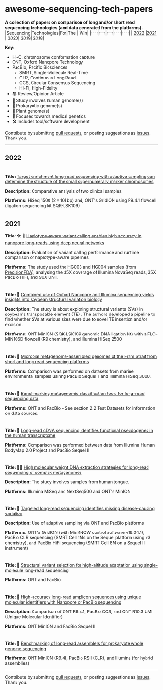 # awesome-sequencing-tech-papers

**A collection of papers on comparison of long and/or short read sequencing technologies (and data generated from the platforms).**
|Sequencing|Technologies|For|The | Win|
|:--:|:--:|:--:|:--:|:--:|
| [2022](https://github.com/Nazeeefa/awesome-sequencing-tech-papers#2022) |[2021](https://github.com/Nazeeefa/awesome-sequencing-tech-papers#2021) | [2020](https://github.com/Nazeeefa/awesome-sequencing-tech-papers#2020)| [2019](https://github.com/Nazeeefa/awesome-sequencing-tech-papers/blob/master/Sequencing_Tech_2019_Papers.md)| [2018](https://github.com/Nazeeefa/awesome-sequencing-tech-papers/blob/master/Sequencing_Tech_2018_Papers.md)|
  
**Key:**
  - Hi-C, chromosome conformation capture
  - ONT, Oxford Nanopore Technology
  - PacBio, Pacific Biosciences
    - SMRT, Single-Molecule Real-Time
    - CLR, Continuous Long Read
    - CCS, Circular Consensus Sequencing
    - Hi-Fi, High-Fidelity
  - 📚 Review/Opinion Article
  - 🧬 Study involves human genome(s)
  - 🦠 Prokaryotic genome(s)
  - 🌱 Plant genome(s)
  - 💉 Focused towards medical genetics
  - 🛠 Includes tool/software development
  
  
Contribute by submitting [pull requests](https://github.com/Nazeeefa/awesome-sequencing-tech-papers/pulls), or posting suggestions as [issues](https://github.com/Nazeeefa/awesome-sequencing-tech-papers/issues). Thank you.

---

## 2022

#

**Title:** [Target enrichment long-read sequencing with adaptive sampling can determine the structure of the small supernumerary marker chromosomes](https://www.nature.com/articles/s10038-021-01004-x)

**Description:** Comparative analysis of two clinical samples

**Platforms:** HiSeq 1500 (2 × 101 bp) and, ONT's GridION using R9.4.1 flowcell (ligation sequencing kit SQK-LSK109)

#

## 2021

**Title:** 🛠 🧬 [Haplotype-aware variant calling enables high accuracy in nanopore long-reads using deep neural networks](https://www.nature.com/articles/s41592-021-01299-w)

**Description:** Evaluation of variant calling performance and runtime comparison of haplotype-aware pipelines

**Platforms:** The study used the HG003 and HG004 samples (from [PrecisionFDA](https://doi.org/10.1101/2020.11.13.380741)); analysing the 35X coverage of Illumina NovaSeq reads, 35X PacBio HiFi, and 90X ONT.

#

**Title:** 🌱 [Combined use of Oxford Nanopore and Illumina sequencing yields insights into soybean structural variation biology](https://www.biorxiv.org/content/10.1101/2021.08.26.457816v1)

**Description:** The study is about exploring structural variants (SVs) in soybean's transposable element (TE) . The authors developed a pipeline to find whether SVs at various sites were due to novel TE insertion and/or excision.

**Platforms:** ONT MinION (SQK-LSK109 genomic DNA ligation kit) with a FLO-MIN106D flowcell (R9 chemistry), and Illumina HiSeq 2500

#

**Title:** 🦠 [Microbial metagenome-assembled genomes of the Fram Strait from short and long read sequencing platforms](https://peerj.com/articles/11721/)

**Platforms:** Comparison was performed on datasets from marine environmental samples usinng PacBio Sequel II and Illumina HiSeq 3000.

#

**Title:** 🦠 [Benchmarking metagenomic classification tools for long-read sequencing data](https://www.biorxiv.org/content/10.1101/2020.11.25.397729v2)

**Platforms:** ONT and PacBio - See section 2.2 Test Datasets for information on data sources.

#

**Title:** 🧬 [Long-read cDNA sequencing identifies functional pseudogenes in the human transcriptome](https://www.biorxiv.org/content/10.1101/2021.03.29.437610v1)

**Platforms:** Comparison was performed between data from  Illumina Human BodyMap 2.0 Project and PacBio Sequel II

#

**Title:** 🦠😛 [High molecular weight DNA extraction strategies for long-read sequencing of complex metagenomes](https://www.biorxiv.org/content/10.1101/2021.03.03.433801v2)

**Description:** The study involves samples from human tongue.

**Platforms:** Illumina MiSeq and NextSeq500 and ONT's MinION

#

**Title:** 🧬 [Targeted long-read sequencing identifies missing disease-causing variation](https://www.cell.com/ajhg/fulltext/S0002-9297(21)00230-5)

**Description:** Use of adaptive sampling via ONT and PacBio platforms

**Platforms:** ONT's GridION (with MinKNOW control software v18.04.1), PacBio CLR sequencing (SMRT Cell 1Ms on the Sequel platform using v3 chemistry), and PacBio HiFi sequencing (SMRT Cell 8M on a Sequel II instrument)

#

**Title:** 🧬 [Structural variant selection for high-altitude adaptation using single-molecule long-read sequencing](https://www.biorxiv.org/content/10.1101/2021.03.27.436702v1)

**Platforms:** ONT and PacBio

#

**Title:** 🦠 [High-accuracy long-read amplicon sequences using unique molecular identifiers with Nanopore or PacBio sequencing](https://www.nature.com/articles/s41592-020-01041-y)

**Description:** Comparison of ONT R9.4.1, PacBio CCS, and ONT R10.3 UMI (Unique Molecular Identifier)

**Platforms:** ONT MinION and PacBio Sequel II

#

**Title:** 🦠 [Benchmarking of long-read assemblers for prokaryote whole genome sequencing](https://www.ncbi.nlm.nih.gov/pmc/articles/PMC6966772/)

**Platforms:** ONT MinION (R9.4), PacBio RSII (CLR), and Illumina (for hybrid assemblies)


---

Contribute by submitting [pull requests](https://github.com/Nazeeefa/awesome-sequencing-tech-papers/pulls), or posting suggestions as [issues](https://github.com/Nazeeefa/awesome-sequencing-tech-papers/issues). Thank you.
